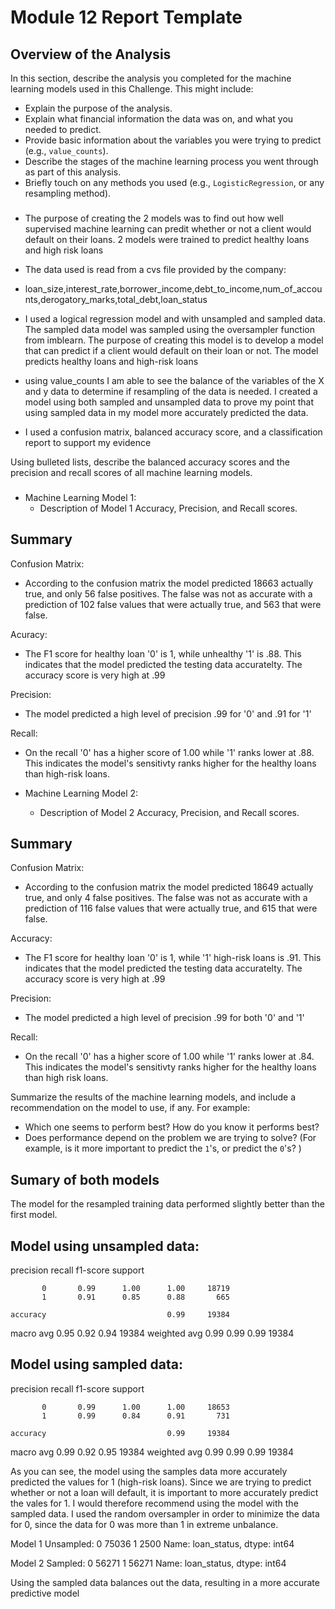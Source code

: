 # Module 12 Report Template

## Overview of the Analysis

In this section, describe the analysis you completed for the machine learning models used in this Challenge. This might include:

* Explain the purpose of the analysis.
* Explain what financial information the data was on, and what you needed to predict.
* Provide basic information about the variables you were trying to predict (e.g., `value_counts`).
* Describe the stages of the machine learning process you went through as part of this analysis.
* Briefly touch on any methods you used (e.g., `LogisticRegression`, or any resampling method).

###
* The purpose of creating the 2 models was to find out how well supervised machine learning can predit whether or not a client would default on their loans.  2 models were trained to predict healthy loans and high risk loans

* The data used is read from a cvs file provided by the company:
* loan_size,interest_rate,borrower_income,debt_to_income,num_of_accounts,derogatory_marks,total_debt,loan_status

* I used a logical regression model and with unsampled and sampled data.  The sampled data model was sampled using the oversampler function from imblearn.  The purpose of creating this model is to develop a model that can predict if a client would default on their loan or not.  The model predicts healthy loans and high-risk loans

*  using value_counts I am able to see the balance of the variables of the X and y data to determine if resampling of the data is needed.  I created a model using both sampled and unsampled data to prove my point that using sampled data in my model more accurately predicted the data.

*  I used a confusion matrix, balanced accuracy score, and a classification report to support my evidence

Using bulleted lists, describe the balanced accuracy scores and the precision and recall scores of all machine learning models. 
###

* Machine Learning Model 1:
  * Description of Model 1 Accuracy, Precision, and Recall scores.

## Summary
Confusion Matrix:
  * According to the confusion matrix the model predicted 18663 actually true, and only 56 false positives.  The false was not as accurate with a prediction of 102 false values that were actually true, and 563 that were false.

Acuracy:
  * The F1 score for healthy loan '0' is 1, while unhealthy '1' is .88.  This indicates that the model predicted the testing data accuratelty.  The accuracy score is very high at .99

Precision:
  * The model predicted a high level of precision .99 for '0' and .91 for '1'

Recall: 
  * On the recall '0' has a higher score of 1.00 while '1' ranks lower at .88.  This indicates the model's sensitivty ranks higher for the healthy loans than high-risk loans.


* Machine Learning Model 2:
  * Description of Model 2 Accuracy, Precision, and Recall scores.

## Summary
Confusion Matrix:
  * According to the confusion matrix the model predicted 18649 actually true, and only 4 false positives.  The false was not as accurate with a prediction of 116 false values that were actually true, and 615 that were false.

Accuracy:
  * The F1 score for healthy loan '0' is 1, while '1' high-risk loans is .91.  This indicates that the model predicted the testing data accuratelty.  The accuracy score is very high at .99

Precision:
  * The model predicted a high level of precision .99 for both '0' and '1'

Recall:
  * On the recall '0' has a higher score of 1.00 while '1' ranks lower at .84.  This indicates the model's sensitivty ranks higher for the healthy loans than high risk loans.



Summarize the results of the machine learning models, and include a recommendation on the model to use, if any. For example:
* Which one seems to perform best? How do you know it performs best?
* Does performance depend on the problem we are trying to solve? (For example, is it more important to predict the `1`'s, or predict the `0`'s? )

## Sumary of both models
The model for the resampled training data performed slightly better than the first model.  

## Model using unsampled data:
precision    recall  f1-score   support

           0       0.99      1.00      1.00     18719
           1       0.91      0.85      0.88       665

    accuracy                           0.99     19384
   macro avg       0.95      0.92      0.94     19384
weighted avg       0.99      0.99      0.99     19384

## Model using sampled data:
precision    recall  f1-score   support

           0       0.99      1.00      1.00     18653
           1       0.99      0.84      0.91       731

    accuracy                           0.99     19384
   macro avg       0.99      0.92      0.95     19384
weighted avg       0.99      0.99      0.99     19384


As you can see, the model using the samples data more accurately predicted the values for 1 (high-risk loans).  Since we are trying to predict whether or not a loan will default, it is important to more accurately predict the vales for 1.  I would therefore recommend using the model with the sampled data.  I used the random oversampler in order to minimize the data for 0, since the data for 0 was more than 1 in extreme unbalance.

Model 1 Unsampled:
0    75036
1     2500
Name: loan_status, dtype: int64

Model 2 Sampled:
0    56271
1    56271
Name: loan_status, dtype: int64

Using the sampled data balances out the data, resulting in a more accurate predictive model
